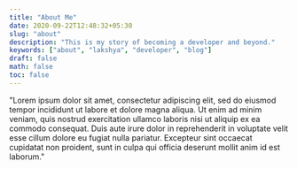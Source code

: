 ```yaml
---
title: "About Me"
date: 2020-09-22T12:48:32+05:30
slug: "about"
description: "This is my story of becoming a developer and beyond."
keywords: ["about", "lakshya", "developer", "blog"]
draft: false 
math: false
toc: false
---
```


"Lorem ipsum dolor sit amet, consectetur adipiscing elit, sed do eiusmod tempor incididunt ut labore et dolore magna aliqua. Ut enim ad minim veniam, quis nostrud exercitation ullamco laboris nisi ut aliquip ex ea commodo consequat. Duis aute irure dolor in reprehenderit in voluptate velit esse cillum dolore eu fugiat nulla pariatur. Excepteur sint occaecat cupidatat non proident, sunt in culpa qui officia deserunt mollit anim id est laborum."